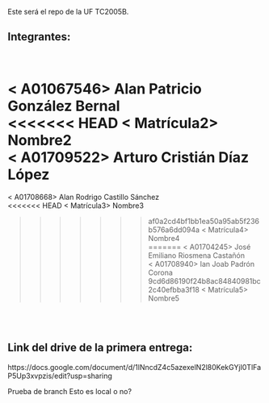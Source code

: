 Este será el repo de la UF TC2005B.
<h2>Integrantes: </h2><br>

< A01067546> Alan Patricio González Bernal <br>
<<<<<<< HEAD
< Matrícula2> Nombre2 <br>
< A01709522> Arturo Cristián Díaz López <br>
=======
< A01708668> Alan Rodrigo Castillo Sánchez <br>
<<<<<<< HEAD
< Matrícula3> Nombre3 <br>
>>>>>>> af0a2cd4bf1bb1ea50a95ab5f236b576a6dd094a
< Matrícula4> Nombre4 <br>
=======
< A01704245> José Emiliano Riosmena Castañón <br>
< A01708940> Ian Joab Padrón Corona <br>
>>>>>>> 9cd6d86190f24b8ac84840981bc2c40efbba3f18
< Matrícula5> Nombre5 <br>
<br>
<br>
<h2> Link del drive de la primera entrega:</h2>
https://docs.google.com/document/d/1lNncdZ4c5azexelN2l80KekGYjI0TlFaP5Up3xvpzis/edit?usp=sharing

Prueba de branch
Esto es local o no?
